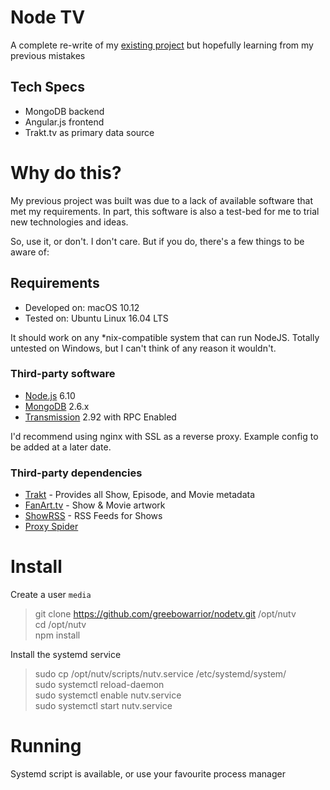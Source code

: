 # Node TV

A complete re-write of my [existing project](https://github.com/greebowarrior/nessa)
but hopefully learning from my previous mistakes

## Tech Specs

- MongoDB backend
- Angular.js frontend
- Trakt.tv as primary data source

# Why do this?

My previous project was built was due to a lack of available software that met my requirements.
In part, this software is also a test-bed for me to trial new technologies and ideas.

So, use it, or don't. I don't care. But if you do, there's a few things to be aware of:

## Requirements

- Developed on: macOS 10.12
- Tested on: Ubuntu Linux 16.04 LTS

It should work on any *nix-compatible system that can run NodeJS.
Totally untested on Windows, but I can't think of any reason it wouldn't.

### Third-party software

- [Node.js](https://nodejs.org) 6.10
- [MongoDB](https://mongodb.org) 2.6.x
- [Transmission](https://transmissionbt.com) 2.92 with RPC Enabled

I'd recommend using nginx with SSL as a reverse proxy. Example config to be added at a later date.

### Third-party dependencies

- [Trakt](https://trakt.tv) - Provides all Show, Episode, and Movie metadata
- [FanArt.tv](https://fanart.tc) - Show & Movie artwork
- [ShowRSS](https://showrss.com) - RSS Feeds for Shows
- [Proxy Spider](https://trakt.tv)

# Install

Create a user `media`

> git clone https://github.com/greebowarrior/nodetv.git /opt/nutv  
> cd /opt/nutv  
> npm install  

Install the systemd service

> sudo cp /opt/nutv/scripts/nutv.service /etc/systemd/system/  
> sudo systemctl reload-daemon  
> sudo systemctl enable nutv.service  
> sudo systemctl start nutv.service  

# Running

Systemd script is available, or use your favourite process manager
